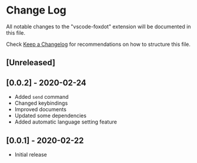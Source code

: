 # Change Log

All notable changes to the "vscode-foxdot" extension will be documented in this file.

Check [Keep a Changelog](http://keepachangelog.com/) for recommendations on how to structure this file.

## [Unreleased]

## [0.0.2] - 2020-02-24

- Added `send` command
- Changed keybindings
- Improved documents
- Updated some dependencies
- Added automatic language setting feature

## [0.0.1] - 2020-02-22

- Initial release
